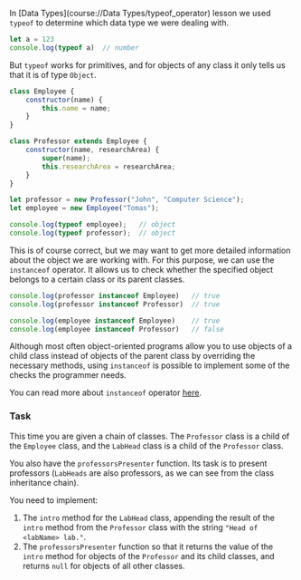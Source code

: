 In [Data Types](course://Data Types/typeof_operator) lesson we used `typeof` to determine which data type we were dealing with. 

```javascript
let a = 123
console.log(typeof a)  // number
```

But `typeof` works for primitives, and for objects of any class it only tells us that it is of type `Object`.

```javascript
class Employee {
    constructor(name) {
        this.name = name;
    }
}

class Professor extends Employee {
    constructor(name, researchArea) {
        super(name);
        this.researchArea = researchArea;
    }
}

let professor = new Professor("John", "Computer Science");
let employee = new Employee("Tomas");

console.log(typeof employee);   // object
console.log(typeof professor);  // object
```

This is of course correct, but we may want to get more detailed information about the object we are working with. 
For this purpose, we can use the `instanceof` operator. It allows us to check whether the specified object belongs to a certain class or its parent classes.

```javascript
console.log(professor instanceof Employee)   // true
console.log(professor instanceof Professor)  // true

console.log(employee instanceof Employee)    // true
console.log(employee instanceof Professor)   // false
```

Although most often object-oriented programs allow you to use objects of a child class instead of objects of the parent class by 
overriding the necessary methods, using `instanceof` is possible to implement some of the checks the programmer needs.

You can read more about `instanceof` operator [here](https://developer.mozilla.org/en-US/docs/Web/JavaScript/Reference/Operators/instanceof).

### Task
This time you are given a chain of classes. The `Professor` class is a child of the `Employee` class, and the `LabHead` class is a child of the `Professor` class.

You also have the `professorsPresenter` function. Its task is to present professors (`LabHeads` are also professors, as we can see from the class inheritance chain).

You need to implement:
1. The `intro` method for the `LabHead` class, appending the result of the `intro` method from the `Professor` class with the string `"Head of <labName> lab."`.
2. The `professorsPresenter` function so that it returns the value of the `intro` method for objects of the `Professor` and its child classes, and returns `null` for objects of all other classes.

